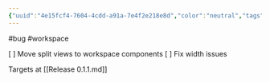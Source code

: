 ```yaml
---
{"uuid":"4e15fcf4-7604-4cdd-a91a-7e4f2e218e8d","color":"neutral","tags":["bug","workspace"],"embeds":[],"links":["Release 0.1.1.md"],"todos":{"done":[],"pending":["Move split views to workspace components","Fix width issues"]}}
---
```

#bug #workspace

[ ] Move split views to workspace components
[ ] Fix width issues

Targets at [[Release 0.1.1.md]]